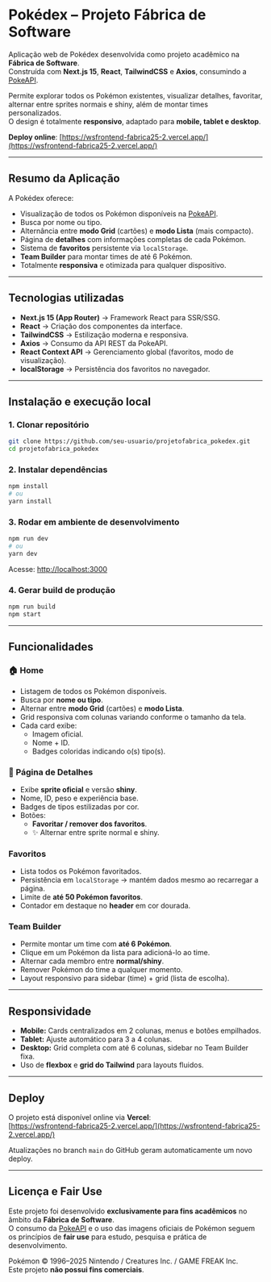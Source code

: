 # Pokédex – Projeto Fábrica de Software

Aplicação web de Pokédex desenvolvida como projeto acadêmico na **Fábrica de Software**.  
Construída com **Next.js 15**, **React**, **TailwindCSS** e **Axios**, consumindo a [PokeAPI](https://pokeapi.co/).  

Permite explorar todos os Pokémon existentes, visualizar detalhes, favoritar, alternar entre sprites normais e shiny, além de montar times personalizados.  
O design é totalmente **responsivo**, adaptado para **mobile, tablet e desktop**.

**Deploy online**: [https://wsfrontend-fabrica25-2.vercel.app/](https://wsfrontend-fabrica25-2.vercel.app/)

---

## Resumo da Aplicação

A Pokédex oferece:
- Visualização de todos os Pokémon disponíveis na [PokeAPI](https://pokeapi.co/).  
- Busca por nome ou tipo.  
- Alternância entre **modo Grid** (cartões) e **modo Lista** (mais compacto).  
- Página de **detalhes** com informações completas de cada Pokémon.  
- Sistema de **favoritos** persistente via `localStorage`.  
- **Team Builder** para montar times de até 6 Pokémon.  
- Totalmente **responsiva** e otimizada para qualquer dispositivo.  

---

## Tecnologias utilizadas

- **Next.js 15 (App Router)** → Framework React para SSR/SSG.  
- **React** → Criação dos componentes da interface.  
- **TailwindCSS** → Estilização moderna e responsiva.  
- **Axios** → Consumo da API REST da PokeAPI.  
- **React Context API** → Gerenciamento global (favoritos, modo de visualização).  
- **localStorage** → Persistência dos favoritos no navegador.  

---

## Instalação e execução local

### 1. Clonar repositório
```bash
git clone https://github.com/seu-usuario/projetofabrica_pokedex.git
cd projetofabrica_pokedex
```

### 2. Instalar dependências
```bash
npm install
# ou
yarn install
```

### 3. Rodar em ambiente de desenvolvimento
```bash
npm run dev
# ou
yarn dev
```
Acesse: [http://localhost:3000](http://localhost:3000)

### 4. Gerar build de produção
```bash
npm run build
npm start
```

---

## Funcionalidades

### 🏠 Home
- Listagem de todos os Pokémon disponíveis.  
- Busca por **nome ou tipo**.  
- Alternar entre **modo Grid** (cartões) e **modo Lista**.  
- Grid responsiva com colunas variando conforme o tamanho da tela.  
- Cada card exibe:
  - Imagem oficial.  
  - Nome + ID.  
  - Badges coloridas indicando o(s) tipo(s).  

### 📄 Página de Detalhes
- Exibe **sprite oficial** e versão **shiny**.  
- Nome, ID, peso e experiência base.  
- Badges de tipos estilizadas por cor.  
- Botões:
  -  **Favoritar / remover dos favoritos**.  
  - ✨ Alternar entre sprite normal e shiny.  

### Favoritos
- Lista todos os Pokémon favoritados.  
- Persistência em `localStorage` → mantém dados mesmo ao recarregar a página.  
- Limite de **até 50 Pokémon favoritos**.  
- Contador em destaque no **header** em cor dourada.  

### Team Builder
- Permite montar um time com **até 6 Pokémon**.  
- Clique em um Pokémon da lista para adicioná-lo ao time.  
- Alternar cada membro entre **normal/shiny**.  
- Remover Pokémon do time a qualquer momento.  
- Layout responsivo para sidebar (time) + grid (lista de escolha).  

---

## Responsividade

- **Mobile:** Cards centralizados em 2 colunas, menus e botões empilhados.  
- **Tablet:** Ajuste automático para 3 a 4 colunas.  
- **Desktop:** Grid completa com até 6 colunas, sidebar no Team Builder fixa.  
- Uso de **flexbox** e **grid do Tailwind** para layouts fluidos.  

---

## Deploy

O projeto está disponível online via **Vercel**:  
 [https://wsfrontend-fabrica25-2.vercel.app/](https://wsfrontend-fabrica25-2.vercel.app/)

Atualizações no branch `main` do GitHub geram automaticamente um novo deploy.  

---

## Licença e Fair Use

Este projeto foi desenvolvido **exclusivamente para fins acadêmicos** no âmbito da **Fábrica de Software**.  
O consumo da [PokeAPI](https://pokeapi.co/) e o uso das imagens oficiais de Pokémon seguem os princípios de **fair use** para estudo, pesquisa e prática de desenvolvimento.  

Pokémon © 1996–2025 Nintendo / Creatures Inc. / GAME FREAK Inc.  
Este projeto **não possui fins comerciais**.
